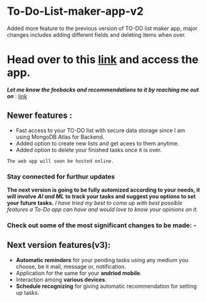 # To-Do-List-maker-app-v2
Added more feature to the previous version of TO-DO list maker app, major changes includes adding different fields and deleting items when over.

# Head over to this [link](https://aqueous-bastion-46128.herokuapp.com/) and access the app.
***Let me know the feebacks and recommendations to it by reaching me out on***  : [link](https://github.com/Anupam0401/Anupam0401)

## Newer features : 
* Fast access to your TO-DO list with secure data storage since I am using MongoDB Atlas for Backend.
* Added option to create new lists and get acees to them anytime.
* Added option to delete your finished tasks once it is over.

` The web app will soon be hosted online. `
### Stay connected for furthur updates 

**The next version is going to be fully automized according to your needs, it will involve** ***AI and ML*** 
**to track your tasks and suggest you options to set your future tasks.** 
*I have tried my best to come up with best possible features a To-Do app can have and would love to know your opinions on it.*

### Check out some of the most significant changes to be made: -

## Next version features(v3):
* **Automatic reminders** for your pending tasks using any medium you choose, be it mail, message or, notification.
* Application for the same for your **andriod mobile**.
* Interaction among **various devices**.
* **Schedule recognizing** for giving automatic recommendation for setting up tasks.
